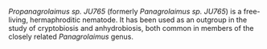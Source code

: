 _Propanagrolaimus sp. JU765_ (formerly _Panagrolaimus sp. JU765_) is a free-living, hermaphroditic nematode. It has been used as an outgroup in the study of cryptobiosis and anhydrobiosis, both common in members of the closely related _Panagrolaimus_ genus.
